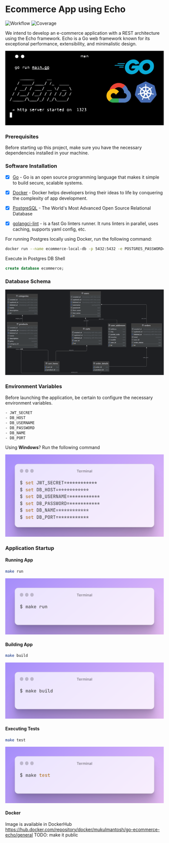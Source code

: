# Ecommerce App using Echo



![Workflow](https://github.com/mukulmantosh/go-ecommerce-app/actions/workflows/badge.yml/badge.svg)
![Coverage](https://img.shields.io/badge/Coverage-25.2%25-red)

We intend to develop an e-commerce application with a REST
architecture using the Echo framework. Echo is a Go web framework
known for its exceptional performance, extensibility, and
minimalistic design.

![terminal](./misc/background.png)




### Prerequisites

Before starting up this project, make sure you have the necessary dependencies installed in your machine.

### Software Installation

- [x] [Go](https://go.dev/) - Go is an open source programming language that makes it simple to build secure, scalable systems.

- [x] [Docker](https://www.docker.com/) - Docker helps developers bring their ideas to life by conquering the complexity of app development.

- [x] [PostgreSQL](https://www.postgresql.org/) - The World's Most Advanced Open Source Relational Database

- [x] [golangci-lint](https://golangci-lint.run/) - is a fast Go linters runner. It runs linters in parallel, uses caching, supports yaml config, etc.  


For running Postgres locally using Docker, run the following command: 

```bash
docker run --name ecommerce-local-db -p 5432:5432 -e POSTGRES_PASSWORD=******** -d postgres
```

Execute in Postgres DB Shell

```sql
create database ecommerce;
```
### Database Schema
![db_schema](./misc/ecommerce-db-design.png)


### Environment Variables

Before launching the application, be certain to configure the necessary environment variables.

```
- JWT_SECRET
- DB_HOST
- DB_USERNAME
- DB_PASSWORD
- DB_NAME
- DB_PORT
```
Using **Windows**? Run the following command

![windows-env](./misc/windows-env.png)


### Application Startup

#### Running App

```bash
make run
```
![run-app](./misc/run-app.png)

#### Building App

```bash
make build
```
![build-app](./misc/build-app.png)


#### Executing Tests

```bash
make test
```
![test-app](./misc/test-app.png)

#### Docker

Image is available in DockerHub https://hub.docker.com/repository/docker/mukulmantosh/go-ecommerce-echo/general
TODO: make it public

